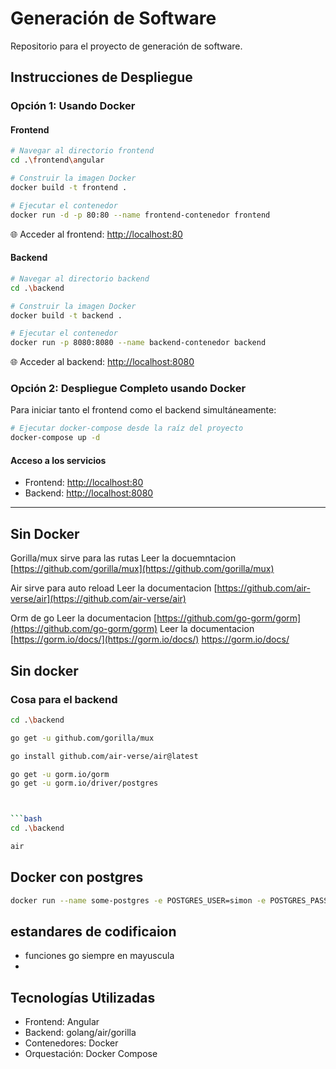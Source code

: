# Generación de Software

Repositorio para el proyecto de generación de software.

## Instrucciones de Despliegue

### Opción 1: Usando Docker

#### Frontend

```bash
# Navegar al directorio frontend
cd .\frontend\angular

# Construir la imagen Docker
docker build -t frontend .

# Ejecutar el contenedor
docker run -d -p 80:80 --name frontend-contenedor frontend
```

🌐 Acceder al frontend: [http://localhost:80](http://localhost:80)

#### Backend

```bash
# Navegar al directorio backend
cd .\backend

# Construir la imagen Docker
docker build -t backend .

# Ejecutar el contenedor
docker run -p 8080:8080 --name backend-contenedor backend
```

🌐 Acceder al backend: [http://localhost:8080](http://localhost:8080)

### Opción 2: Despliegue Completo usando Docker

Para iniciar tanto el frontend como el backend simultáneamente:

```bash
# Ejecutar docker-compose desde la raíz del proyecto
docker-compose up -d
```

#### Acceso a los servicios
- Frontend: [http://localhost:80](http://localhost:80)
- Backend: [http://localhost:8080](http://localhost:8080)

---



## Sin Docker
Gorilla/mux sirve para las rutas
Leer la docuemntacion [https://github.com/gorilla/mux](https://github.com/gorilla/mux)


Air sirve para auto reload
Leer la documentacion [https://github.com/air-verse/air](https://github.com/air-verse/air)


Orm de go 
Leer la documentacion [https://github.com/go-gorm/gorm](https://github.com/go-gorm/gorm)
Leer la documentacion [https://gorm.io/docs/](https://gorm.io/docs/)
https://gorm.io/docs/


## Sin docker
### Cosa para el backend

```bash
cd .\backend

go get -u github.com/gorilla/mux

go install github.com/air-verse/air@latest   

go get -u gorm.io/gorm
go get -u gorm.io/driver/postgres



```bash
cd .\backend

air
```




## Docker con postgres 
```bash
docker run --name some-postgres -e POSTGRES_USER=simon -e POSTGRES_PASSWORD=simonpepe -p 5432:5432 -d postgres

```





## estandares de codificaion 
- funciones go siempre en mayuscula 
- 


## Tecnologías Utilizadas
- Frontend: Angular
- Backend: golang/air/gorilla
- Contenedores: Docker
- Orquestación: Docker Compose
